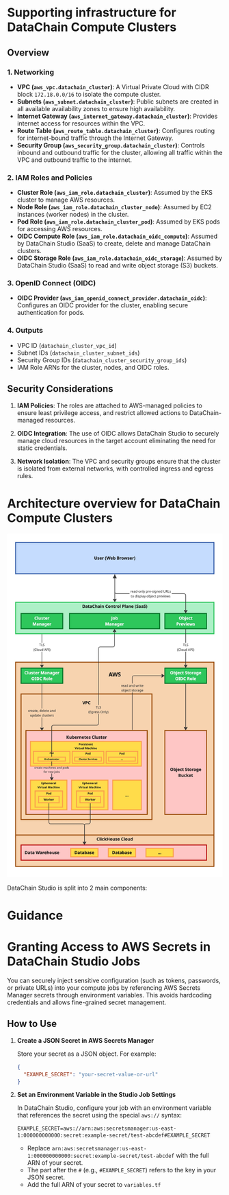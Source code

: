 # Supporting infrastructure for DataChain Compute Clusters

## Overview

### 1. **Networking**
- **VPC (`aws_vpc.datachain_cluster`)**: A Virtual Private Cloud with CIDR block `172.18.0.0/16` to isolate the compute cluster.
- **Subnets (`aws_subnet.datachain_cluster`)**: Public subnets are created in all available availability zones to ensure high availability.
- **Internet Gateway (`aws_internet_gateway.datachain_cluster`)**: Provides internet access for resources within the VPC.
- **Route Table (`aws_route_table.datachain_cluster`)**: Configures routing for internet-bound traffic through the Internet Gateway.
- **Security Group (`aws_security_group.datachain_cluster`)**: Controls inbound and outbound traffic for the cluster, allowing all traffic within the VPC and outbound traffic to the internet.

### 2. **IAM Roles and Policies**
- **Cluster Role (`aws_iam_role.datachain_cluster`)**: Assumed by the EKS cluster to manage AWS resources.
- **Node Role (`aws_iam_role.datachain_cluster_node`)**: Assumed by EC2 instances (worker nodes) in the cluster.
- **Pod Role (`aws_iam_role.datachain_cluster_pod`)**: Assumed by EKS pods for accessing AWS resources.
- **OIDC Compute Role (`aws_iam_role.datachain_oidc_compute`)**: Assumed by DataChain Studio (SaaS) to create, delete and manage DataChain clusters.
- **OIDC Storage Role (`aws_iam_role.datachain_oidc_storage`)**: Assumed by DataChain Studio (SaaS) to read and write object storage (S3) buckets.

### 3. **OpenID Connect (OIDC)**
- **OIDC Provider (`aws_iam_openid_connect_provider.datachain_oidc`)**: Configures an OIDC provider for the cluster, enabling secure authentication for pods.

### 4. **Outputs**
- VPC ID (`datachain_cluster_vpc_id`)
- Subnet IDs (`datachain_cluster_subnet_ids`)
- Security Group IDs (`datachain_cluster_security_group_ids`)
- IAM Role ARNs for the cluster, nodes, and OIDC roles.

## Security Considerations

1. **IAM Policies**: The roles are attached to AWS-managed policies to ensure least privilege access, and restrict allowed actions to DataChain-managed resources.

2. **OIDC Integration**: The use of OIDC allows DataChain Studio to securely manage cloud resources in the target account eliminating the need for static credentials.

3. **Network Isolation**: The VPC and security groups ensure that the cluster is isolated from external networks, with controlled ingress and egress rules.

# Architecture overview for DataChain Compute Clusters

![architecture](diagram.jpg)

DataChain Studio is split into 2 main components:

# Guidance

# Granting Access to AWS Secrets in DataChain Studio Jobs

You can securely inject sensitive configuration (such as tokens, passwords, or private URLs) into your compute jobs by referencing AWS Secrets Manager secrets through environment variables. This avoids hardcoding credentials and allows fine-grained secret management.

## How to Use

1. **Create a JSON Secret in AWS Secrets Manager**

   Store your secret as a JSON object. For example:

   ```json
   {
     "EXAMPLE_SECRET": "your-secret-value-or-url"
   }
   ```

2. **Set an Environment Variable in the Studio Job Settings**

   In DataChain Studio, configure your job with an environment variable that references the secret using the special `aws://` syntax:

   ```
   EXAMPLE_SECRET=aws://arn:aws:secretsmanager:us-east-1:000000000000:secret:example-secret/test-abcdef#EXAMPLE_SECRET
   ```

   - Replace `arn:aws:secretsmanager:us-east-1:000000000000:secret:example-secret/test-abcdef` with the full ARN of your secret.
   - The part after the `#` (e.g., `#EXAMPLE_SECRET`) refers to the key in your JSON secret.
   - Add the full ARN of your secret to `variables.tf`
